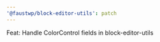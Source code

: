 ```yaml
---
'@faustwp/block-editor-utils': patch
---
```


Feat: Handle ColorControl fields in block-editor-utils
